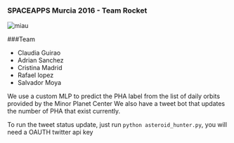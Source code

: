 ### SPACEAPPS Murcia 2016 - Team Rocket

![miau](http://i.imgur.com/JhaZlR1.jpg)

###Team

* Claudia Guirao
* Adrian Sanchez
* Cristina Madrid
* Rafael lopez
* Salvador Moya


We use a custom MLP to predict the PHA label from the list of daily orbits provided by the Minor Planet Center
We also have a tweet bot that updates the number of PHA that exist currently.


To run the tweet status update, just run `python asteroid_hunter.py`, you will need a OAUTH twitter api key
